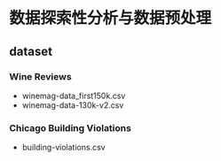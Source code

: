 # **数据探索性分析与数据预处理**
## dataset
### Wine Reviews
- winemag-data_first150k.csv
- winemag-data-130k-v2.csv  
### Chicago Building Violations  
- building-violations.csv